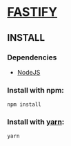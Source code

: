 # [FASTIFY](https://github.com/fastify/fastify)

## INSTALL
### Dependencies
- [NodeJS](https://nodejs.org/en/) 
### Install with npm:
```
npm install
```
### Install with [yarn](https://yarnpkg.com/lang/en/):
```
yarn